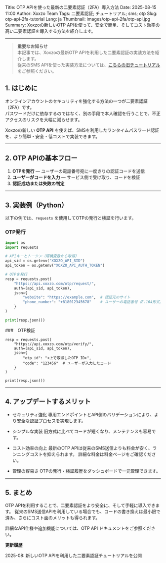 Title: OTP APIを使った最新の二要素認証（2FA）導入方法
Date: 2025-08-15 11:00
Author: Xoxzo Team
Tags: 二要素認証; チュートリアル; sms; otp
Slug: otp-api-2fa-tutorial
Lang: ja
Thumbnail: images/otp-api-2fa/otp-api.jpg
Summary: Xoxzoの新しいOTP APIを使って、安全で簡単、そしてコスト効率の高い二要素認証を導入する方法を紹介します。

---

> **重要なお知らせ**  
> 本記事では、Xoxzoの最新OTP APIを利用した二要素認証の実装方法を紹介します。  
> 従来のSMS APIを使った実装方法については、[こちらの旧チュートリアル](https://blog.xoxzo.com/ja/2021/11/22/introduction-2fa-sms/)をご参照ください。

## 1. はじめに

オンラインアカウントのセキュリティを強化する方法の一つが二要素認証（2FA）です。  
パスワードだけに依存するのではなく、別の手段で本人確認を行うことで、不正アクセスのリスクを大幅に減らせます。

Xoxzoの新しい **OTP API** を使えば、SMSを利用したワンタイムパスワード認証を、より簡単・安全・低コストで実装できます。

---

## 2. OTP APIの基本フロー

1. **OTPを発行** — ユーザーの電話番号宛に一度きりの認証コードを送信
2. **ユーザーがコードを入力** — サービス側で受け取り、コードを検証
3. **認証成功または失敗の判定**

---

## 3. 実装例（Python）

以下の例では、`requests` を使用してOTPの発行と検証を行います。

### OTP発行
```python
import os
import requests

# APIキーとトークン（環境変数から取得）
api_sid = os.getenv("XOXZO_API_SID")
api_token = os.getenv("XOXZO_API_AUTH_TOKEN")

# OTPを発行
resp = requests.post(
    "https://api.xoxzo.com/otp/request/",
    auth=(api_sid, api_token),
    json={
        "website": "https://example.com",  # 認証元のサイト
        "phone_number": "+818012345678"    # ユーザーの電話番号（E.164形式）
    }
)

print(resp.json())
```

###　OTP検証
```
resp = requests.post(
    "https://api.xoxzo.com/otp/verify/",
    auth=(api_sid, api_token),
    json={
        "otp_id": "<上で取得したOTP ID>",
        "code": "123456"  # ユーザーが入力したコード
    }
)

print(resp.json())
```
---

## 4. アップデートするメリット

- セキュリティ強化
専用エンドポイントとAPI側のバリデーションにより、より安全な認証プロセスを実現します。

- シンプルな実装
旧方式に比べてコードが短くなり、メンテナンスも容易です。

- コスト効率の向上
最新のOTP APIは従来のSMS送信よりも料金が安く、ランニングコストを抑えられます。
詳細な料金は料金ページをご確認ください。

- 管理の容易さ
OTPの発行・検証履歴をダッシュボードで一元管理できます。

---

## 5. まとめ

OTP APIを利用することで、二要素認証をより安全に、そして手軽に導入できます。
従来のSMS送信APIを利用している場合でも、コードの書き換えは最小限で済み、さらにコスト面のメリットも得られます。

詳細なAPI仕様や追加機能については、OTP API ドキュメントをご参照ください。

**更新履歴**

2025-08: 新しいOTP APIを利用した二要素認証チュートリアルを公開